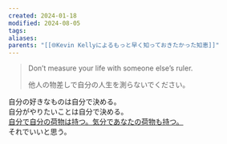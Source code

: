 ```yaml
---
created: 2024-01-18
modified: 2024-08-05
tags: 
aliases: 
parents: "[[🌐Kevin Kellyによるもっと早く知っておきたかった知恵]]"
---
```

> Don’t measure your life with someone else’s ruler.
> 
> 他人の物差しで自分の人生を測らないでください。

自分の好きなものは自分で決める。  
自分がやりたいことは自分で決める。  
[自分で自分の荷物は持つ。気分であなたの荷物も持つ。](https://www.youtube.com/watch?v=ecHhCHKu3Hs)  
それでいいと思う。